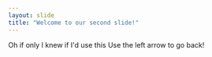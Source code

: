 ```yaml
---
layout: slide
title: "Welcome to our second slide!"
---
```

Oh if only I knew if I'd use this
Use the left arrow to go back!